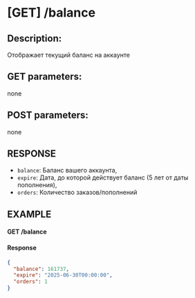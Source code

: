# [GET] /balance
## Description: 
Отображает текущий баланс на аккаунте
## GET parameters:
none
## POST parameters:
none
## RESPONSE
- `balance`: Баланс вашего аккаунта,
- `expire`: Дата, до которой действует баланс (5 лет от даты пополнения),
- `orders`: Количество заказов/пополнений
## EXAMPLE
#### GET /balance

#### Response
```json
{
  "balance": 161737,
  "expire": "2025-06-30T00:00:00",
  "orders": 1
}
```
